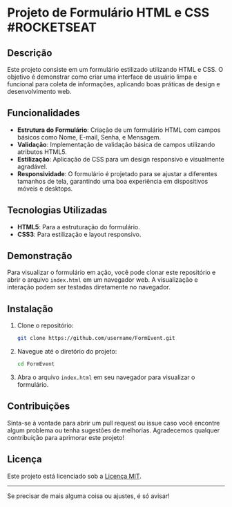 
# Projeto de Formulário HTML e CSS #ROCKETSEAT

## Descrição

Este projeto consiste em um formulário estilizado utilizando HTML e CSS. O objetivo é demonstrar como criar uma interface de usuário limpa e funcional para coleta de informações, aplicando boas práticas de design e desenvolvimento web.

## Funcionalidades

- **Estrutura do Formulário**: Criação de um formulário HTML com campos básicos como Nome, E-mail, Senha, e Mensagem.
- **Validação**: Implementação de validação básica de campos utilizando atributos HTML5.
- **Estilização**: Aplicação de CSS para um design responsivo e visualmente agradável.
- **Responsividade**: O formulário é projetado para se ajustar a diferentes tamanhos de tela, garantindo uma boa experiência em dispositivos móveis e desktops.

## Tecnologias Utilizadas

- **HTML5**: Para a estruturação do formulário.
- **CSS3**: Para estilização e layout responsivo.

## Demonstração

Para visualizar o formulário em ação, você pode clonar este repositório e abrir o arquivo `index.html` em um navegador web. A visualização e interação podem ser testadas diretamente no navegador.

## Instalação

1. Clone o repositório:
    ```bash
    git clone https://github.com/username/FormEvent.git
    ```

2. Navegue até o diretório do projeto:
    ```bash
    cd FormEvent
    ```

3. Abra o arquivo `index.html` em seu navegador para visualizar o formulário.

## Contribuições

Sinta-se à vontade para abrir um pull request ou issue caso você encontre algum problema ou tenha sugestões de melhorias. Agradecemos qualquer contribuição para aprimorar este projeto!

## Licença

Este projeto está licenciado sob a [Licença MIT](LICENSE).

---

Se precisar de mais alguma coisa ou ajustes, é só avisar!
